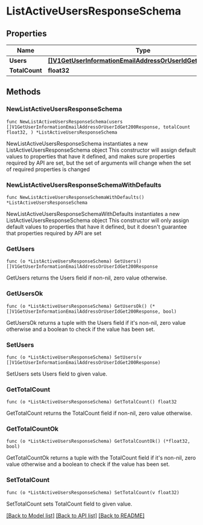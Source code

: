 # ListActiveUsersResponseSchema

## Properties

Name | Type | Description | Notes
------------ | ------------- | ------------- | -------------
**Users** | [**[]V1GetUserInformationEmailAddressOrUserIdGet200Response**](V1GetUserInformationEmailAddressOrUserIdGet200Response.md) |  | 
**TotalCount** | **float32** |  | 

## Methods

### NewListActiveUsersResponseSchema

`func NewListActiveUsersResponseSchema(users []V1GetUserInformationEmailAddressOrUserIdGet200Response, totalCount float32, ) *ListActiveUsersResponseSchema`

NewListActiveUsersResponseSchema instantiates a new ListActiveUsersResponseSchema object
This constructor will assign default values to properties that have it defined,
and makes sure properties required by API are set, but the set of arguments
will change when the set of required properties is changed

### NewListActiveUsersResponseSchemaWithDefaults

`func NewListActiveUsersResponseSchemaWithDefaults() *ListActiveUsersResponseSchema`

NewListActiveUsersResponseSchemaWithDefaults instantiates a new ListActiveUsersResponseSchema object
This constructor will only assign default values to properties that have it defined,
but it doesn't guarantee that properties required by API are set

### GetUsers

`func (o *ListActiveUsersResponseSchema) GetUsers() []V1GetUserInformationEmailAddressOrUserIdGet200Response`

GetUsers returns the Users field if non-nil, zero value otherwise.

### GetUsersOk

`func (o *ListActiveUsersResponseSchema) GetUsersOk() (*[]V1GetUserInformationEmailAddressOrUserIdGet200Response, bool)`

GetUsersOk returns a tuple with the Users field if it's non-nil, zero value otherwise
and a boolean to check if the value has been set.

### SetUsers

`func (o *ListActiveUsersResponseSchema) SetUsers(v []V1GetUserInformationEmailAddressOrUserIdGet200Response)`

SetUsers sets Users field to given value.


### GetTotalCount

`func (o *ListActiveUsersResponseSchema) GetTotalCount() float32`

GetTotalCount returns the TotalCount field if non-nil, zero value otherwise.

### GetTotalCountOk

`func (o *ListActiveUsersResponseSchema) GetTotalCountOk() (*float32, bool)`

GetTotalCountOk returns a tuple with the TotalCount field if it's non-nil, zero value otherwise
and a boolean to check if the value has been set.

### SetTotalCount

`func (o *ListActiveUsersResponseSchema) SetTotalCount(v float32)`

SetTotalCount sets TotalCount field to given value.



[[Back to Model list]](../README.md#documentation-for-models) [[Back to API list]](../README.md#documentation-for-api-endpoints) [[Back to README]](../README.md)


